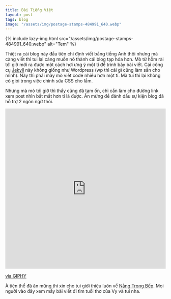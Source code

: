 ```yaml
---
title: Bài Tiếng Việt
layout: post
tags: blog
image: "/assets/img/postage-stamps-484991_640.webp"
---
```


{% include lazy-img.html src="/assets/img/postage-stamps-484991_640.webp" alt="Tem" %}

Thiệt ra cái blog này đầu tiên chỉ định viết bằng tiếng Anh thôi nhưng mà càng viết thì tui lại càng muốn nó thành cái blog tạp hóa hơn. Mò từ hỗm rài tới giờ mới ra được một cách hơi ưng ý một tí để trình bày bài viết. Cái công cụ [Jekyll](https://jekyllrb.com/) này không giống như Wordpress (wp thì cái gì cũng làm sẵn cho mình). Này thì phải mày mò viết code nhiều hơn một tí. Mà tui thì lại không có giỏi trong việc chỉnh sửa CSS cho lắm.

Nhưng mà mò tới giờ thì thấy cũng đã tạm ổn, chỉ cần làm cho đường link xem post nhìn bắt mắt hơn tí là được. Ăn mừng để đánh dấu sự kiện blog đã hỗ trợ 2 ngôn ngữ thôi.

<div style="width:100%;height:0;padding-bottom:100%;position:relative;"><iframe src="https://giphy.com/embed/rjkJD1v80CjYs" width="100%" height="100%" style="position:absolute" frameBorder="0" class="giphy-embed" allowFullScreen></iframe></div><p><a href="https://giphy.com/gifs/rjkJD1v80CjYs">via GIPHY</a></p>

À tiện thể đã ăn mừng thì xin cho tui giới thiệu luôn về [Nắng Trong Bếp](https://nangtrongbep.com). Mọi người vào đây xem mấy bài viết đi tìm tuổi thơ của Vy và tui nha.